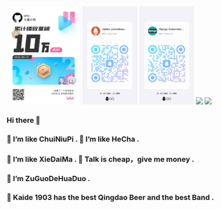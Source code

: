 <div>
<img src="https://github.com/X-Mars/X-Mars/blob/main/images/1.jpg" width="33.5%">
<img src="https://github.com/X-Mars/X-Mars/blob/main/images/2.jpg" width="25%">
<img src="https://github.com/X-Mars/X-Mars/blob/main/images/3.jpg" width="25%">
<img src="https://github-readme-stats.vercel.app/api?username=X-Mars&show_icons=true&icon_color=CE1D2D&text_color=718096&bg_color=ffffff&hide_title=true"  width="55%" />
<img  src="https://github-readme-stats.vercel.app/api/top-langs/?username=X-Mars&layout=compact&text_color=718096&bg_color=ffffff" width="35.5%" />
</div>

### Hi there 👋

### 🤔 I’m like ChuiNiuPi .     🤔 I’m like HeCha .
### 🤔 I’m like XieDaiMa .      🤔 Talk is cheap，give me money .
### 🌹 I’m ZuGuoDeHuaDuo .
### 🤔 Kaide 1903 has the best Qingdao Beer and the best Band .

<!--
**X-Mars/X-Mars** is a ✨ _special_ ✨ repository because its `README.md` (this file) appears on your GitHub profile.

Here are some ideas to get you started:

- 🔭 I’m currently working on ...
- 🌱 I’m currently learning ...
- 👯 I’m looking to collaborate on ...
- 🤔 I’m looking for help with ...
- 💬 Ask me about ...
- 📫 How to reach me: ...
- 😄 Pronouns: ...
- ⚡ Fun fact: ...
-->
